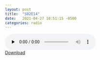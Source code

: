 ```yaml
---
layout: post
title:  "S02E14"
date:   2021-04-27 18:51:15 -0500
categories: radio
---
```

<audio controls="controls" preload="none">
    <source src="https://sparechange.s3.us-east-2.amazonaws.com/SpareChange-S02E14-042721-1600.mp3" type="audio/mpeg"> 
</audio>
<br>
<a href="https://sparechange.s3.us-east-2.amazonaws.com/SpareChange-S02E14-042721-1600.mp3">Download</a>
<br>

